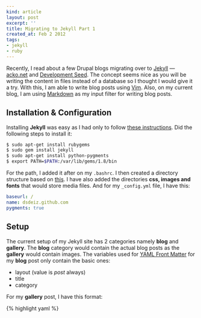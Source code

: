 ```yaml
---
kind: article
layout: post
excerpt: ''
title: Migrating to Jekyll Part 1
created_at: Feb 2 2012
tags: 
- jekyll
- ruby
---
```

Recently, I read about a few Drupal blogs migrating over to [Jekyll](https://github.com/mojombo/jekyll) &mdash; [acko.net](http://acko.net/blog/making-love-to-webkit/) and [Development Seed](http://developmentseed.org/blog/2011/09/09/jekyll-github-pages/). The concept seems nice as you will be writing the content in files instead of a database so I thought I would give it a try. With this, I am able to write blog posts using [Vim](http://www.vim.org/). Also, on my current blog, I am using [Markdown](http://daringfireball.net/projects/markdown/) as my input filter for writing blog posts.

## Installation &amp; Configuration

Installing **Jekyll** was easy as I had only to follow [these instructions](https://github.com/mojombo/jekyll/wiki/Install). Did the following steps to install it:

~~~ bash
$ sudo apt-get install rubygems
$ sudo gem install jekyll
$ sudo apt-get install python-pygments
$ export PATH=$PATH:/var/lib/gems/1.8/bin
~~~

For the path, I added it after on my `.bashrc`. I then created a directory structure based on [this](https://github.com/mojombo/jekyll/wiki/Usage). I have also added the directories **css, images and fonts** that would store media files. And for my `_config.yml` file, I have this:

~~~ yaml
baseurl: /
name: dsdeiz.github.com
pygments: true
~~~

## Setup

The current setup of my Jekyll site has 2 categories namely **blog** and **gallery**. The **blog** category would contain the actual blog posts as the **gallery** would contain images. The variables used for [YAML Front Matter](https://github.com/mojombo/jekyll/wiki/YAML-Front-Matter) for my **blog** post only contain the basic ones:

* layout (value is *post* always)
* title
* category

For my **gallery** post, I have this format:

{% highlight yaml %}
